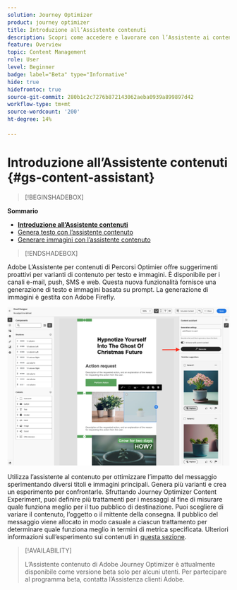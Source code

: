 ```yaml
---
solution: Journey Optimizer
product: journey optimizer
title: Introduzione all’Assistente contenuti
description: Scopri come accedere e lavorare con l’Assistente ai contenuti di Journey Optimizer
feature: Overview
topic: Content Management
role: User
level: Beginner
badge: label="Beta" type="Informative"
hide: true
hidefromtoc: true
source-git-commit: 280b1c2c7276b872143062aeba0939a899897d42
workflow-type: tm+mt
source-wordcount: '200'
ht-degree: 14%

---
```


# Introduzione all’Assistente contenuti {#gs-content-assistant}

>[!BEGINSHADEBOX]

**Sommario**

* **[Introduzione all’Assistente contenuti](gs-generative.md)**
* [Genera testo con l’assistente contenuto](generative-title.md)
* [Generare immagini con l’assistente contenuto](generative-image.md)

>[!ENDSHADEBOX]


Adobe L’Assistente per contenuti di Percorsi Optimier offre suggerimenti proattivi per varianti di contenuto per testo e immagini. È disponibile per i canali e-mail, push, SMS e web. Questa nuova funzionalità fornisce una generazione di testo e immagini basata su prompt. La generazione di immagini è gestita con Adobe Firefly.

![](assets/image-gen-ai.png)



Utilizza l’assistente al contenuto per ottimizzare l’impatto del messaggio sperimentando diversi titoli e immagini principali. Genera più varianti e crea un esperimento per confrontarle. Sfruttando Journey Optimizer Content Experiment, puoi definire più trattamenti per i messaggi al fine di misurare quale funziona meglio per il tuo pubblico di destinazione. Puoi scegliere di variare il contenuto, l’oggetto o il mittente della consegna. Il pubblico del messaggio viene allocato in modo casuale a ciascun trattamento per determinare quale funziona meglio in termini di metrica specificata. Ulteriori informazioni sull’esperimento sui contenuti in [questa sezione](../campaigns/content-experiment.md).


>[!AVAILABILITY]
>
>L’Assistente contenuto di Adobe Journey Optimizer è attualmente disponibile come versione beta solo per alcuni utenti. Per partecipare al programma beta, contatta l’Assistenza clienti Adobe.

